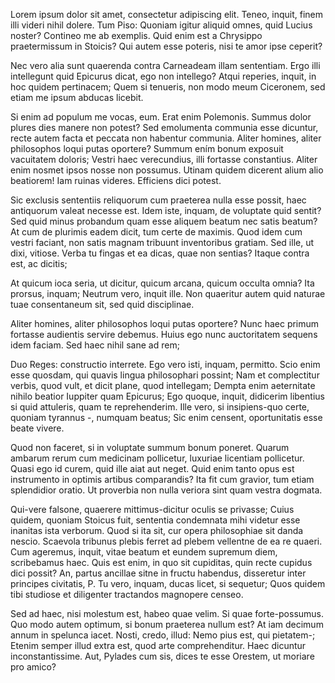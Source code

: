 ---
---
Lorem ipsum dolor sit amet, consectetur adipiscing elit. Teneo, inquit, finem illi videri nihil dolere. Tum Piso: Quoniam igitur aliquid omnes, quid Lucius noster? Contineo me ab exemplis. Quid enim est a Chrysippo praetermissum in Stoicis? Qui autem esse poteris, nisi te amor ipse ceperit? 

Nec vero alia sunt quaerenda contra Carneadeam illam sententiam. Ergo illi intellegunt quid Epicurus dicat, ego non intellego? Atqui reperies, inquit, in hoc quidem pertinacem; Quem si tenueris, non modo meum Ciceronem, sed etiam me ipsum abducas licebit. 

Si enim ad populum me vocas, eum. Erat enim Polemonis. Summus dolor plures dies manere non potest? Sed emolumenta communia esse dicuntur, recte autem facta et peccata non habentur communia. Aliter homines, aliter philosophos loqui putas oportere? Summum ením bonum exposuit vacuitatem doloris; Vestri haec verecundius, illi fortasse constantius. Aliter enim nosmet ipsos nosse non possumus. Utinam quidem dicerent alium alio beatiorem! Iam ruinas videres. Efficiens dici potest. 

Sic exclusis sententiis reliquorum cum praeterea nulla esse possit, haec antiquorum valeat necesse est. Idem iste, inquam, de voluptate quid sentit? Sed quid minus probandum quam esse aliquem beatum nec satis beatum? At cum de plurimis eadem dicit, tum certe de maximis. Quod idem cum vestri faciant, non satis magnam tribuunt inventoribus gratiam. Sed ille, ut dixi, vitiose. Verba tu fingas et ea dicas, quae non sentias? Itaque contra est, ac dicitis; 

At quicum ioca seria, ut dicitur, quicum arcana, quicum occulta omnia? Ita prorsus, inquam; Neutrum vero, inquit ille. Non quaeritur autem quid naturae tuae consentaneum sit, sed quid disciplinae. 

Aliter homines, aliter philosophos loqui putas oportere? Nunc haec primum fortasse audientis servire debemus. Huius ego nunc auctoritatem sequens idem faciam. Sed haec nihil sane ad rem; 

Duo Reges: constructio interrete. Ego vero isti, inquam, permitto. Scio enim esse quosdam, qui quavis lingua philosophari possint; Nam et complectitur verbis, quod vult, et dicit plane, quod intellegam; Dempta enim aeternitate nihilo beatior Iuppiter quam Epicurus; Ego quoque, inquit, didicerim libentius si quid attuleris, quam te reprehenderim. Ille vero, si insipiens-quo certe, quoniam tyrannus -, numquam beatus; Sic enim censent, oportunitatis esse beate vivere. 

Quod non faceret, si in voluptate summum bonum poneret. Quarum ambarum rerum cum medicinam pollicetur, luxuriae licentiam pollicetur. Quasi ego id curem, quid ille aiat aut neget. Quid enim tanto opus est instrumento in optimis artibus comparandis? Ita fit cum gravior, tum etiam splendidior oratio. Ut proverbia non nulla veriora sint quam vestra dogmata. 

Qui-vere falsone, quaerere mittimus-dicitur oculis se privasse; Cuius quidem, quoniam Stoicus fuit, sententia condemnata mihi videtur esse inanitas ista verborum. Quod si ita sit, cur opera philosophiae sit danda nescio. Scaevola tribunus plebis ferret ad plebem vellentne de ea re quaeri. Cum ageremus, inquit, vitae beatum et eundem supremum diem, scribebamus haec. Quis est enim, in quo sit cupiditas, quin recte cupidus dici possit? An, partus ancillae sitne in fructu habendus, disseretur inter principes civitatis, P. Tu vero, inquam, ducas licet, si sequetur; Quos quidem tibi studiose et diligenter tractandos magnopere censeo. 

Sed ad haec, nisi molestum est, habeo quae velim. Si quae forte-possumus. Quo modo autem optimum, si bonum praeterea nullum est? At iam decimum annum in spelunca iacet. Nosti, credo, illud: Nemo pius est, qui pietatem-; Etenim semper illud extra est, quod arte comprehenditur. Haec dicuntur inconstantissime. Aut, Pylades cum sis, dices te esse Orestem, ut moriare pro amico? 

